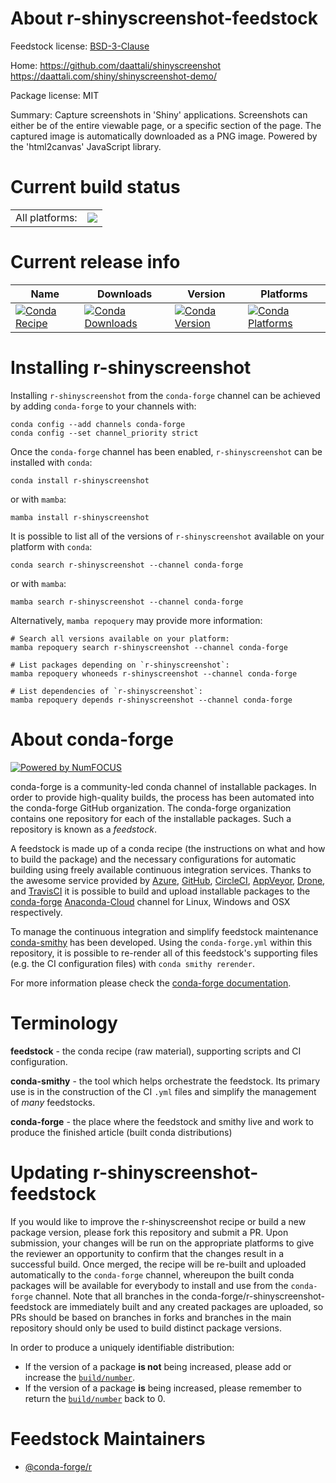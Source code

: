 About r-shinyscreenshot-feedstock
=================================

Feedstock license: [BSD-3-Clause](https://github.com/conda-forge/r-shinyscreenshot-feedstock/blob/main/LICENSE.txt)

Home: https://github.com/daattali/shinyscreenshot https://daattali.com/shiny/shinyscreenshot-demo/

Package license: MIT

Summary: Capture screenshots in 'Shiny' applications. Screenshots can either be of the entire viewable page, or a specific section of the page. The captured image is automatically downloaded as a PNG image. Powered by the 'html2canvas' JavaScript library.

Current build status
====================


<table><tr><td>All platforms:</td>
    <td>
      <a href="https://dev.azure.com/conda-forge/feedstock-builds/_build/latest?definitionId=14423&branchName=main">
        <img src="https://dev.azure.com/conda-forge/feedstock-builds/_apis/build/status/r-shinyscreenshot-feedstock?branchName=main">
      </a>
    </td>
  </tr>
</table>

Current release info
====================

| Name | Downloads | Version | Platforms |
| --- | --- | --- | --- |
| [![Conda Recipe](https://img.shields.io/badge/recipe-r--shinyscreenshot-green.svg)](https://anaconda.org/conda-forge/r-shinyscreenshot) | [![Conda Downloads](https://img.shields.io/conda/dn/conda-forge/r-shinyscreenshot.svg)](https://anaconda.org/conda-forge/r-shinyscreenshot) | [![Conda Version](https://img.shields.io/conda/vn/conda-forge/r-shinyscreenshot.svg)](https://anaconda.org/conda-forge/r-shinyscreenshot) | [![Conda Platforms](https://img.shields.io/conda/pn/conda-forge/r-shinyscreenshot.svg)](https://anaconda.org/conda-forge/r-shinyscreenshot) |

Installing r-shinyscreenshot
============================

Installing `r-shinyscreenshot` from the `conda-forge` channel can be achieved by adding `conda-forge` to your channels with:

```
conda config --add channels conda-forge
conda config --set channel_priority strict
```

Once the `conda-forge` channel has been enabled, `r-shinyscreenshot` can be installed with `conda`:

```
conda install r-shinyscreenshot
```

or with `mamba`:

```
mamba install r-shinyscreenshot
```

It is possible to list all of the versions of `r-shinyscreenshot` available on your platform with `conda`:

```
conda search r-shinyscreenshot --channel conda-forge
```

or with `mamba`:

```
mamba search r-shinyscreenshot --channel conda-forge
```

Alternatively, `mamba repoquery` may provide more information:

```
# Search all versions available on your platform:
mamba repoquery search r-shinyscreenshot --channel conda-forge

# List packages depending on `r-shinyscreenshot`:
mamba repoquery whoneeds r-shinyscreenshot --channel conda-forge

# List dependencies of `r-shinyscreenshot`:
mamba repoquery depends r-shinyscreenshot --channel conda-forge
```


About conda-forge
=================

[![Powered by
NumFOCUS](https://img.shields.io/badge/powered%20by-NumFOCUS-orange.svg?style=flat&colorA=E1523D&colorB=007D8A)](https://numfocus.org)

conda-forge is a community-led conda channel of installable packages.
In order to provide high-quality builds, the process has been automated into the
conda-forge GitHub organization. The conda-forge organization contains one repository
for each of the installable packages. Such a repository is known as a *feedstock*.

A feedstock is made up of a conda recipe (the instructions on what and how to build
the package) and the necessary configurations for automatic building using freely
available continuous integration services. Thanks to the awesome service provided by
[Azure](https://azure.microsoft.com/en-us/services/devops/), [GitHub](https://github.com/),
[CircleCI](https://circleci.com/), [AppVeyor](https://www.appveyor.com/),
[Drone](https://cloud.drone.io/welcome), and [TravisCI](https://travis-ci.com/)
it is possible to build and upload installable packages to the
[conda-forge](https://anaconda.org/conda-forge) [Anaconda-Cloud](https://anaconda.org/)
channel for Linux, Windows and OSX respectively.

To manage the continuous integration and simplify feedstock maintenance
[conda-smithy](https://github.com/conda-forge/conda-smithy) has been developed.
Using the ``conda-forge.yml`` within this repository, it is possible to re-render all of
this feedstock's supporting files (e.g. the CI configuration files) with ``conda smithy rerender``.

For more information please check the [conda-forge documentation](https://conda-forge.org/docs/).

Terminology
===========

**feedstock** - the conda recipe (raw material), supporting scripts and CI configuration.

**conda-smithy** - the tool which helps orchestrate the feedstock.
                   Its primary use is in the construction of the CI ``.yml`` files
                   and simplify the management of *many* feedstocks.

**conda-forge** - the place where the feedstock and smithy live and work to
                  produce the finished article (built conda distributions)


Updating r-shinyscreenshot-feedstock
====================================

If you would like to improve the r-shinyscreenshot recipe or build a new
package version, please fork this repository and submit a PR. Upon submission,
your changes will be run on the appropriate platforms to give the reviewer an
opportunity to confirm that the changes result in a successful build. Once
merged, the recipe will be re-built and uploaded automatically to the
`conda-forge` channel, whereupon the built conda packages will be available for
everybody to install and use from the `conda-forge` channel.
Note that all branches in the conda-forge/r-shinyscreenshot-feedstock are
immediately built and any created packages are uploaded, so PRs should be based
on branches in forks and branches in the main repository should only be used to
build distinct package versions.

In order to produce a uniquely identifiable distribution:
 * If the version of a package **is not** being increased, please add or increase
   the [``build/number``](https://docs.conda.io/projects/conda-build/en/latest/resources/define-metadata.html#build-number-and-string).
 * If the version of a package **is** being increased, please remember to return
   the [``build/number``](https://docs.conda.io/projects/conda-build/en/latest/resources/define-metadata.html#build-number-and-string)
   back to 0.

Feedstock Maintainers
=====================

* [@conda-forge/r](https://github.com/conda-forge/r/)

